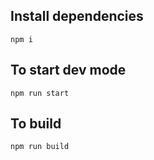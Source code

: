 ## Install dependencies

```
npm i
```

## To start dev mode

```
npm run start
```

## To build

```
npm run build
```
